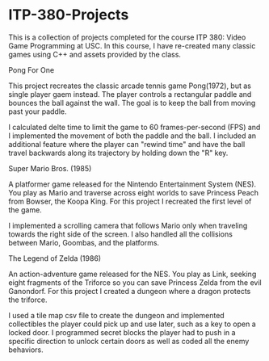 # ITP-380-Projects
This is a collection of projects completed for the course ITP 380: Video Game Programming at USC.  In this course, I have re-created many classic games using C++ and assets provided by the class.

Pong For One

This project recreates the classic arcade tennis game Pong(1972), but as single player gaem instead.  The player controls a rectangular paddle and bounces the ball against the wall.  The goal is to keep the ball from moving past your paddle.

I calculated delte time to limit the game to 60 frames-per-second (FPS) and I implemented the movement of both the paddle and the ball.  I included an additional feature where the player can "rewind time" and have the ball travel backwards along its trajectory by holding down the "R" key.

Super Mario Bros. (1985)

A platformer game released for the Nintendo Entertainment System (NES).  You play as Mario and traverse across eight worlds to save Princess Peach from Bowser, the Koopa King.  For this project I recreated the first level of the game.

I implemented a scrolling camera that follows Mario only when traveling towards the right side of the screen.  I also handled all the collisions between Mario, Goombas, and the platforms.  

The Legend of Zelda (1986)

An action-adventure game released for the NES.  You play as Link, seeking eight fragments of the Triforce so you can save Princess Zelda from the evil Ganondorf.  For this project I created a dungeon where a dragon protects the triforce.

I used a tile map csv file to create the dungeon and implemented collectibles the player could pick up and use later, such as a key to open a locked door.  I programmed secret blocks the player had to push in a specific direction to unlock certain doors as well as coded all the enemy behaviors.
